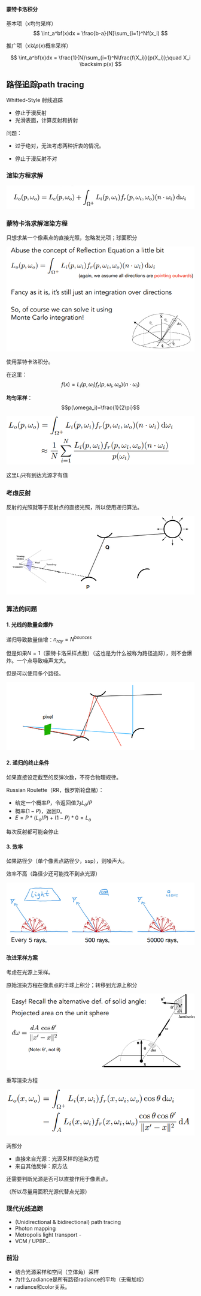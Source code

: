 #### 蒙特卡洛积分

基本项（x均匀采样）
$$
\int_a^bf(x)dx = \frac{b-a}{N}\sum_{i=1}^Nf(x_i)
$$

推广项（x以$p(x)$概率采样）

$$
\int_a^bf(x)dx = \frac{1}{N}\sum_{i=1}^N\frac{f(X_i)}{p(X_i)};\quad X_i \backsim p(x)
$$

## 路径追踪path tracing

Whitted-Style 射线追踪

- 停止于漫反射
- 光滑表面，计算反射和折射

问题：

- 过于绝对，无法考虑两种折衷的情况。

- 停止于漫反射不对

### 渲染方程求解

![image-20221121111416650](imags/image-20221121111416650.png)

### 蒙特卡洛求解渲染方程

只想求某一个像素点的直接光照，忽略发光项；球面积分

![image-20221121140828413](imags/image-20221121140828413.png)

使用蒙特卡洛积分。

在这里：$$f(x)=L_i(p,\omega_i)f_r(p,\omega_i,\omega_o)(n\cdot \omega_i)$$

**均匀采样**：$$p(\omega_i)=\frac{1}{2\pi}$$

![image-20221121141332349](imags/image-20221121141332349.png)

这里$L_i$只有到达光源才有值

### 考虑反射

反射的光照就等于反射点的直接光照，所以使用递归算法。

![image-20221121141927064](imags/image-20221121141927064.png)

### 算法的问题

#### 1. 光线的数量会爆炸

递归导致数量倍增：$n_{ray}=N^{bounces}$

但是如果$N=1$（蒙特卡洛采样点数）（这也是为什么被称为路径追踪），则不会爆炸。一个点导致噪声太大。

但是可以使用多个路径。

![image-20221121142550850](imags/image-20221121142550850.png)

#### 2. 递归的终止条件

如果直接设定截至的反弹次数，不符合物理规律。

Russian Roulette（RR，俄罗斯轮盘赌）：

- 给定一个概率$P$，令返回值为$L_o/P$
- 概率$(1-P)$，返回0。
- $E=P*(L_o/P)+(1-P)*0=L_o$

每次反射都可能会停止

#### 3. 效率

如果路径少（单个像素点路径少，ssp），则噪声大。

效率不高（路径少还可能找不到点光源）

![image-20221121144032882](imags/image-20221121144032882.png)

#### 改进采样方案

考虑在光源上采样。

原始渲染方程在像素点的半球上积分；转移到光源上积分

![image-20221121144658429](imags/image-20221121144658429.png)

重写渲染方程

![image-20221121144926295](imags/image-20221121144926295.png)

两部分

- 直接来自光源：光源采样的渲染方程
- 来自其他反弹：原方法

还需要判断光源是否可以直接作用于像素点。

（所以尽量用面积光源代替点光源）

### 现代光线追踪

-  (Unidirectional & bidirectional) path tracing  
- Photon mapping  
- Metropolis light transport  -
- VCM / UPBP…

### 前沿

- 结合光源采样和空间（立体角）采样
- 为什么radiance是所有路径radiance的平均（无需加权）
- radiance和color关系。